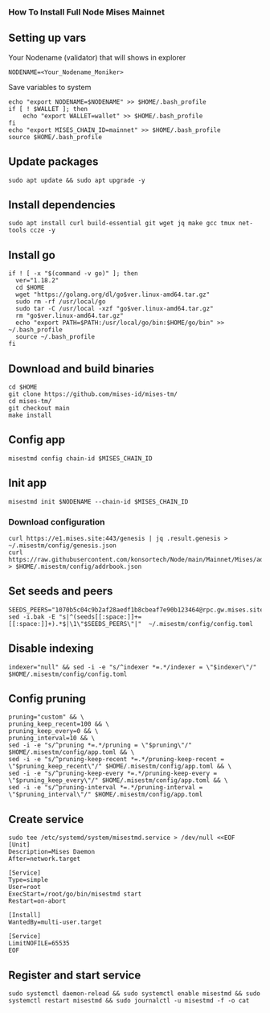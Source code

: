 ### How To Install Full Node Mises Mainnet

## Setting up vars
Your Nodename (validator) that will shows in explorer
```
NODENAME=<Your_Nodename_Moniker>
```

Save variables to system
```
echo "export NODENAME=$NODENAME" >> $HOME/.bash_profile
if [ ! $WALLET ]; then
	echo "export WALLET=wallet" >> $HOME/.bash_profile
fi
echo "export MISES_CHAIN_ID=mainnet" >> $HOME/.bash_profile
source $HOME/.bash_profile
```

## Update packages
```
sudo apt update && sudo apt upgrade -y
```

## Install dependencies
```
sudo apt install curl build-essential git wget jq make gcc tmux net-tools ccze -y
```

## Install go
```
if ! [ -x "$(command -v go)" ]; then
  ver="1.18.2"
  cd $HOME
  wget "https://golang.org/dl/go$ver.linux-amd64.tar.gz"
  sudo rm -rf /usr/local/go
  sudo tar -C /usr/local -xzf "go$ver.linux-amd64.tar.gz"
  rm "go$ver.linux-amd64.tar.gz"
  echo "export PATH=$PATH:/usr/local/go/bin:$HOME/go/bin" >> ~/.bash_profile
  source ~/.bash_profile
fi
```

## Download and build binaries
```
cd $HOME
git clone https://github.com/mises-id/mises-tm/
cd mises-tm/
git checkout main
make install
```

## Config app
```
misestmd config chain-id $MISES_CHAIN_ID
```

## Init app
```
misestmd init $NODENAME --chain-id $MISES_CHAIN_ID
```

### Download configuration
```
curl https://e1.mises.site:443/genesis | jq .result.genesis > ~/.misestm/config/genesis.json
curl https://raw.githubusercontent.com/konsortech/Node/main/Mainnet/Mises/addrbook.json > $HOME/.misestm/config/addrbook.json
```

## Set seeds and peers
```
SEEDS_PEERS="1070b5c04c9b2af28aedf1b8cbeaf7e90b123464@rpc.gw.mises.site:36656"
sed -i.bak -E "s|^(seeds[[:space:]]+=[[:space:]]+).*$|\1\"$SEEDS_PEERS\"|"  ~/.misestm/config/config.toml
```

## Disable indexing
```
indexer="null" && sed -i -e "s/^indexer *=.*/indexer = \"$indexer\"/" $HOME/.misestm/config/config.toml
```

## Config pruning
```
pruning="custom" && \
pruning_keep_recent=100 && \
pruning_keep_every=0 && \
pruning_interval=10 && \
sed -i -e "s/^pruning *=.*/pruning = \"$pruning\"/" $HOME/.misestm/config/app.toml && \
sed -i -e "s/^pruning-keep-recent *=.*/pruning-keep-recent = \"$pruning_keep_recent\"/" $HOME/.misestm/config/app.toml && \
sed -i -e "s/^pruning-keep-every *=.*/pruning-keep-every = \"$pruning_keep_every\"/" $HOME/.misestm/config/app.toml && \
sed -i -e "s/^pruning-interval *=.*/pruning-interval = \"$pruning_interval\"/" $HOME/.misestm/config/app.toml
```

## Create service
```
sudo tee /etc/systemd/system/misestmd.service > /dev/null <<EOF
[Unit]
Description=Mises Daemon
After=network.target

[Service]
Type=simple
User=root
ExecStart=/root/go/bin/misestmd start  
Restart=on-abort

[Install]
WantedBy=multi-user.target

[Service]
LimitNOFILE=65535  
EOF
```

## Register and start service
```
sudo systemctl daemon-reload && sudo systemctl enable misestmd && sudo systemctl restart misestmd && sudo journalctl -u misestmd -f -o cat
```
